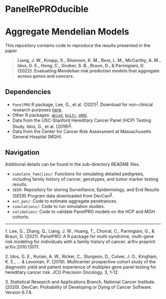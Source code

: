 # PanelRePROducible
# **Aggre**gate **Mend**elian **Mod**els

This repository contains code to reproduce the results presented in the paper 

> **Liang, J. W., Knapp, S., Shannon, K. M., Bear, L. M., McCarthy, A. M., Idos, G. E., Hong, C., Gruber, S. B., Braun, D., & Parmigiani, G. (2022). Evaluating Mendelian risk prediction models that aggregate across genes and cancers.**


## Dependencies
- `PanelPRO` R package, Lee, G., et al. (2021)<sup>[1](#myfootnote1)</sup>. Download for non-clinical research purposes [here](https://projects.iq.harvard.edu/bayesmendel/panelpro).
- Other R packages: [`abind`](https://cran.r-project.org/web/packages/abind/index.html), [`knitr`](https://cran.r-project.org/web/packages/knitr/index.html), [`pROC`](https://cran.r-project.org/web/packages/pROC/index.html)
- Data from the USC-Stanford Hereditary Cancer Panel (HCP) Testing Study. Idos, G., et al. (2019)<sup>[2](#myfootnote2)</sup>. 
- Data from the Center for Cancer Risk Assessment at Massachusetts General Hospital (MGH). 

## Navigation
Additional details can be found in the sub-directory README files. 

- `simulate_families/`: Functions for simulating detailed pedigrees, including family history of cancer, genotypes, and tumor marker testing results. 
- `SEER`: Repository for storing Surveillance, Epidemiology, and End Results (SEER) Program data downloaded from DevCan<sup>[3](#myfootnote3)</sup>. 
- `est_pen/`: Code to estimate aggregate penetrances. 
- `simulations/`: Code to run simulation studies. 
- `validation/`: Code to validate PanelPRO models on the HCP and MGH cohorts. 

---

<a name="myfootnote1">1</a>. Lee, G., Zhang, Q., Liang, J. W., Huang, T., Choirat, C., Parmigiani, G., & Braun, D. (2021). PanelPRO: A R package for multi-syndrome, multi-gene risk modeling for individuals with a family history of cancer. arXiv preprint arXiv:2010.13011.

<a name="myfootnote2">2</a>. Idos, G. E., Kurian, A. W., Ricker, C., Sturgeon, D., Culver, J. O., Kingham, K. E., ... & Levonian, P. (2019). Multicenter prospective cohort study of the diagnostic yield and patient experience of multiplex gene panel testing for hereditary cancer risk. JCO Precision Oncology, 3, 1-12.

<a name="myfootnote3">3</a>. Statistical Research and Applications Branch, National Cancer Institute. (2020). DevCan: Probability of Developing or Dying of Cancer Software. Version 6.7.8.

